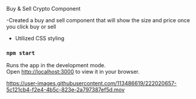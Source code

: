 Buy & Sell Crypto Component

-Created a buy and sell component that will show the size and price once you click buy or sell

- Utilized CSS styling



### `npm start`

Runs the app in the development mode.\
Open [http://localhost:3000](http://localhost:3000) to view it in your browser.



https://user-images.githubusercontent.com/113486619/222020657-5c121cb4-f2e4-4b5c-823e-2a797387ef5d.mov

